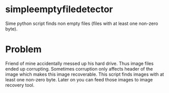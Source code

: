 # simpleemptyfiledetector
Sime python script finds non empty files (files with at least one non-zero byte).

# Problem


Friend of mine accidentally messed up his hard drive. Thus image files ended up corrupting. Sometimes corruption only affects header of the image which makes this image recoverable. This script finds images with at least one non-zero byte. Later on you can feed those images to image recovery tool.
